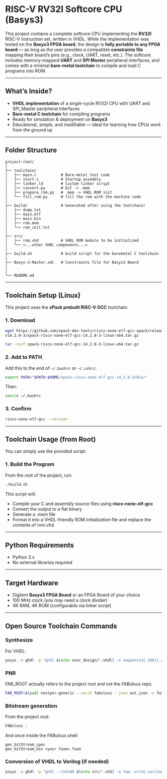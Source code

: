 # RISC-V RV32I Softcore CPU (Basys3)

This project contains a complete softcore CPU implementing the **RV32I** RISC-V instruction set, written in VHDL. While the implementation was tested on the **Basys3 FPGA board**, the design is **fully portable to any FPGA board** — as long as the user provides a compatible **constraints file** mapping their board’s pins (e.g., clock, UART, reset, etc.). The softcore includes memory-mapped **UART** and **SPI Master** peripheral interfaces, and comes with a minimal **bare-metal toolchain** to compile and load C programs into ROM.

---

## What’s Inside?

- **VHDL implementation** of a single-cycle RV32I CPU with UART and SPI_Master peripheral interfaces
- **Bare-metal C toolchain** for compiling programs
- Ready for simulation & deployment on **Basys3**
- Educational, simple, and modifiable — ideal for learning how CPUs work from the ground up

---

## Folder Structure

```
project-root/
│
├── toolchain/
│   ├── main.c           # Bare-metal test code
│   ├── start.s          # Startup assembly
│   ├── linker.ld        # Custom linker script
│   ├── convert.py       # ELF -> .mem
│   ├── prepare_rom.py   # .mem -> VHDL ROM init
│   └── fill_rom.py      # fill the rom with the machine code
│
├── build/               # Generated after using the toolchain!
│   ├── dump.txt
│   ├── main.elf
│   ├── main.bin
│   ├── rom.mem
│   └── rom_init.txt
│
├── src/
│   ├── rom.vhd          # VHDL ROM module to be initialized
│   └── <...other VHDL components...>
│
├── build.sh             # build script for the baremetal C toolchain
│   
├── Basys-3-Master.xdc   # Constraints file for Basys3 Board
│   
│
└── README.md
```

---

## Toolchain Setup (Linux)

This project uses the **xPack prebuilt RISC-V GCC** toolchain:

### 1. Download
```bash
wget https://github.com/xpack-dev-tools/riscv-none-elf-gcc-xpack/releases/download/\
v14.2.0-3/xpack-riscv-none-elf-gcc-14.2.0-3-linux-x64.tar.gz

tar -zxvf xpack-riscv-none-elf-gcc-14.2.0-3-linux-x64.tar.gz
```

### 2. Add to PATH
Add this to the end of `~/.bashrc` or `~/.zshrc`:
```bash
export PATH="$PATH:$HOME/xpack-riscv-none-elf-gcc-14.2.0-3/bin/"
```
Then:
```bash
source ~/.bashrc
```

### 3. Confirm
```bash
riscv-none-elf-gcc --version
```

---

## Toolchain Usage (from Root)

You can simply use the provided script:

### 1. Build the Program
From the root of the project, run:
```bash
./build.sh
```

This script will:

- Compile your C and assembly source files using **riscv-none-elf-gcc**
- Convert the output to a flat binary
- Generate a .mem file
- Format it into a VHDL-friendly ROM initialization file and replace the contents of rom.vhd

---

## Python Requirements

- Python 3.x
- No external libraries required

---

## Target Hardware

- Digilent **Basys3 FPGA Board** or an FPGA Board of your choice
- 100 MHz clock (you may need a clock divider)
- 4K RAM, 4K ROM (configurable via linker script)

---

## Open Source Toolchain Commands

### Synthesize
For VHDL:

```bash
yosys -m ghdl -p "ghdl $(echo user_design/*.vhdl) -e sequential_16bit_en; read_verilog user_design/top_wrapper.v; synth_fabulous -top top_wrapper -json out.json"
```

### PNR
FAB_ROOT actually refers to the project root and not the FABulous repo.

```bash
FAB_ROOT=$(pwd) nextpnr-generic --uarch fabulous --json out.json -o fasm=out.fasm
```

### Bitstream generation
From the project root:

```bash
FABulous .
```

And once inside the FABulous shell:

```FABulous>
gen_bitStream_spec
gen_bitStream_bin <your fasm>.fasm
```

### Conversion of VHDL to Verilog (if needed)
```bash
yosys -m ghdl -p "ghdl --std=08 $(echo src/*.vhd) -e top; write_verilog top_level.v"
```
